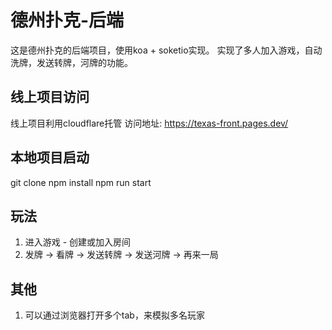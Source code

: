 # 德州扑克-后端

这是德州扑克的后端项目，使用koa + soketio实现。
实现了多人加入游戏，自动洗牌，发送转牌，河牌的功能。

## 线上项目访问
线上项目利用cloudflare托管
访问地址: https://texas-front.pages.dev/

## 本地项目启动
git clone 
npm install
npm run start

## 玩法
1. 进入游戏 - 创建或加入房间  
2. 发牌 -> 看牌 -> 发送转牌 -> 发送河牌  ->  再来一局

## 其他
1. 可以通过浏览器打开多个tab，来模拟多名玩家
   

